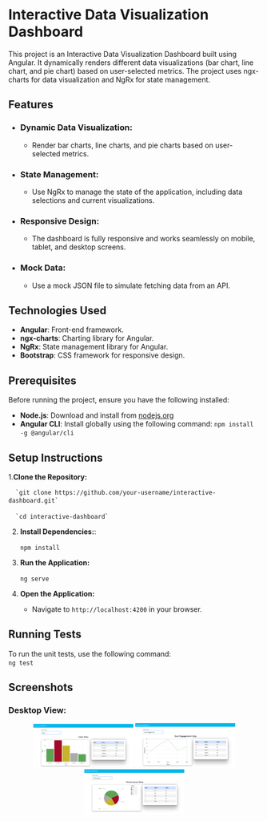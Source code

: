 ﻿# Interactive Data Visualization Dashboard

 This project is an Interactive Data Visualization Dashboard built using Angular. It dynamically renders different data visualizations (bar chart, line chart, and pie chart) based on user-selected metrics. The project uses ngx-charts for data visualization and NgRx for state management.

## Features
  - ### Dynamic Data Visualization:
      * Render bar charts, line charts, and pie charts based on user-selected metrics.
  - ### State Management:
      * Use NgRx to manage the state of the application, including data selections and current visualizations.
  - ### Responsive Design:
      * The dashboard is fully responsive and works seamlessly on mobile, tablet, and desktop screens.
  - ### Mock Data:
      * Use a mock JSON file to simulate fetching data from an API.
## Technologies Used
  - **Angular**: Front-end framework.
  - **ngx-charts**: Charting library for Angular.
  - **NgRx**: State management library for Angular.
  - **Bootstrap**: CSS framework for responsive design.

## Prerequisites
Before running the project, ensure you have the following installed:

- **Node.js**: Download and install from [nodejs.org](https://nodejs.org/)
- **Angular CLI**: Install globally using the following command:
  `npm install -g @angular/cli`

## Setup Instructions
  1.**Clone the Repository:** <br>
  
      `git clone https://github.com/your-username/interactive-dashboard.git`
      
      `cd interactive-dashboard`

  2. **Install Dependencies:**: <br>

      `npm install`

  3. **Run the Application:** <br>

      `ng serve`

  4. **Open the Application:** <br>

      - Navigate to `http://localhost:4200` in your browser.
    
## Running Tests
  To run the unit tests, use the following command: <br>
  `ng test`

## Screenshots 

  ### Desktop View: 

  <p align="center">
  <img src="src/assets/screenshots/interactive-dashboard-desktop-bar-chart.png" width="200">
  <img src="src/assets/screenshots/interactive-dashboard-desktop-line-chart.png" width="200">
  <img src="src/assets/screenshots/interactive-dashboard-desktop-pie-chart.png" width="200">
</p>

